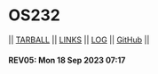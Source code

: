 # OS232

|| [TARBALL](https://os.vlsm.org/Log/WinotoHasyim.tar.bz2.txt) || [LINKS](LINKS/) || [LOG](TXT/mylog.txt) || [GitHub](https://github.com/WinotoHasyim/os232/) ||

#### REV05: Mon 18 Sep 2023 07:17
